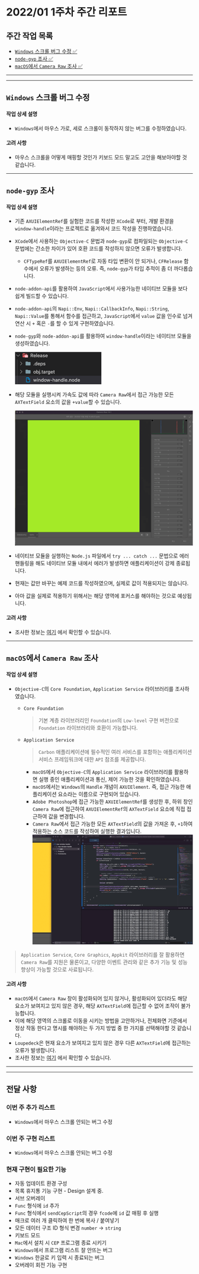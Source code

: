 # 2022/01 1주차 주간 리포트

## 주간 작업 목록

- [`Windows` 스크롤 버그 수정 ✅](#windows에서-스크롤-버그-수정-)
- [`node-gyp` 조사 ✅](#node-gyp-조사-)
- [`macOS`에서 `Camera Raw` 조사 ✅](#macos에서-camera-raw-조사-)

---

---

## `Windows` 스크롤 버그 수정

#### 작업 상세 설명

- `Windows`에서 마우스 가로, 세로 스크롤이 동작하지 않는 버그를 수정하였습니다.

#### 고려 사항

- 마우스 스크롤을 어떻게 매핑할 것인가 키보드 모드 말고도 고안을 해보아야할 것 같습니다.

---

## `node-gyp` 조사

#### 작업 상세 설명

- 기존 `AXUIElementRef`를 실험한 코드를 작성한 `XCode`로 부터, 개발 환경을 `window-handle`이라는 프로젝트로 옮겨와서 코드 작성을 진행하였습니다.
- `XCode`에서 사용하는 `Objective-C` 문법과 `node-gyp`로 컴파일되는 `Objective-C` 문법에는 간소한 차이가 있어 호환 코드를 작성하지 않으면 오류가 발생합니다.
  - `CFTypeRef`를 `AXUIElementRef`로 자동 타입 변환이 안 되거나, `CFRelease` 함수에서 오류가 발생하는 등의 오류. 즉, `node-gyp`가 타입 추적이 좀 더 까다롭습니다.
- `node-addon-api`를 활용하여 `JavaScript`에서 사용가능한 네이티브 모듈을 보다 쉽게 빌드할 수 있습니다.
- `node-addon-api`의 `Napi::Env`, `Napi::CallbackInfo`, `Napi::String`, `Napi::Value`를 통해서 함수를 접근하고, `JavaScript`에서 `value` 값을 인수로 넘겨 연산 시 `+` 혹은 `-`를 할 수 있게 구현하였습니다.
- `node-gyp`와 `node-addon-api`를 활용하여 `window-handle`이라는 네이티브 모듈을 생성하였습니다.

  ![window-handle 네이티브 모듈](./assets/window-handle_네이티브_모듈_생성.png)

- 해당 모듈을 실행시켜 가속도 값에 따라 `Camera Raw`에서 접근 가능한 모든 `AXTextField` 요소의 값을 `+value`할 수 있습니다.

  ![INVAIZ_Studio_Dial_연동](./assets/INVAIZ_Studio_Dial_연동.gif)

- 네이티브 모듈을 실행하는 `Node.js` 파일에서 `try ... catch ...` 문법으로 에러 핸들링을 해도 네이티브 모듈 내에서 에러가 발생하면 애플리케이션이 강제 종료됩니다.

- 현재는 값만 바꾸는 예제 코드를 작성하였으며, 실제로 값이 적용되지는 않습니다.
- 아마 값을 실제로 적용하기 위해서는 해당 영역에 포커스를 해야하는 것으로 예상됩니다.

#### 고려 사항

- 조사한 정보는 [여기](https://github.com/ghooz1204/weekly-summary/tree/master/research/node-gyp) 에서 확인할 수 있습니다.

---

## `macOS`에서 `Camera Raw` 조사

#### 작업 상세 설명

- `Objective-C`의 `Core Foundation`, `Application Service` 라이브러리를 조사하였습니다.

  - `Core Foundation`

    > 기본 계층 라이브러리인 `Foundation`의 `Low-level` 구현 버전으로 `Foundation` 라이브러리와 호환이 가능합니다.

  - `Application Service`

    > `Carbon` 애플리케이션에 필수적인 여러 서비스를 포함하는 애플리케이션 서비스 프레임워크에 대한 `API` 참조를 제공합니다.

    - `macOS`에서 `Objective-C`의 `Application Service` 라이브러리를 활용하면 실행 중인 애플리케이션과 통신, 제어 가능한 것을 확인하였습니다.
    - `macOS`에서는 `Windows`의 `Handle` 개념이 `AXUIElement`. 즉, 접근 가능한 애플리케이션 요소라는 이름으로 구현되어 있습니다.
    - `Adobe Photoshop`에 접근 가능한 `AXUIElementRef`를 생성한 후, 하위 창인 `Camera Raw`에 접근하여 `AXUIElementRef`의 `AXTextField` 요소에 직접 접근하여 값을 변경합니다.
    - `Camera Raw`에서 접근 가능한 모든 `AXTextField`의 값을 가져온 후, `+1`하여 적용하는 소스 코드를 작성하여 실행한 결과입니다.
      ![Camera Raw 실험](./assets/Camera_Raw_실험.gif)

> `Application Service`, `Core Graphics`, `Appkit` 라이브러리를 잘 활용하면 `Camera Raw`를 지원은 물론이고, 다양한 이벤트 관리와 같은 추가 기능 및 성능 향상이 가능할 것으로 사료됩니다.

#### 고려 사항

- `macOS`에서 `Camera Raw` 창이 활성화되어 있지 않거나, 활성화되어 있더라도 해당 요소가 보여지고 있지 않은 경우, 해당 `AXTextField`에 접근할 수 없어 조작이 불가능합니다.
- 이에 해당 영역의 스크롤로 이동을 시키는 방법을 고안하거나, 전체화면 기준에서 정상 작동 한다고 명시를 해야하는 두 가지 방법 중 한 가지를 선택해야할 것 같습니다.
- `Loupedeck`은 현재 요소가 보여지고 있지 않은 경우 다른 `AXTextField`에 접근하는 오류가 발생합니다.
- 조사한 정보는 [여기](https://github.com/ghooz1204/weekly-summary/tree/master/research/objective-c) 에서 확인할 수 있습니다.

---

---

## 전달 사항

### 이번 주 추가 리스트

- `Windows`에서 마우스 스크롤 안되는 버그 수정

### 이번 주 구현 리스트

- `Windows`에서 마우스 스크롤 안되는 버그 수정

### 현재 구현이 필요한 기능

- 자동 업데이트 환경 구성
- 목록 휴지통 기능 구현 - Design 설계 중.
- 서브 오버레이
- `Func` 형식에 `id` 추가
- `Func` 형식에서 `sendCepScript`의 경우 `fcode`에 `id` 값 매핑 후 실행
- 매크로 여러 개 클릭하여 한 번에 복사 / 붙여넣기
- 모든 데이터 구조 ID 형식 변경 `number` -> `string`
- 키보드 모드
- `Mac`에서 설치 시 `CEP` 프로그램 종료 시키기
- `Windows`에서 프로그램 리스트 잘 안뜨는 버그
- `Windows` 한글로 키 입력 시 종료되는 버그
- 오버레이 회전 기능 구현
